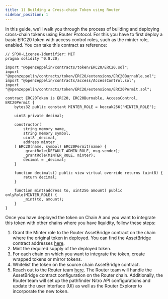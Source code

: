 ```yaml
---
title: 1) Building a Cross-chain Token using Router
sidebar_position: 1
---
```


In this guide, we'll walk you through the process of building and deploying cross-chain tokens using Router Protocol. For this you have to first deploy a basic ERC20 token with access control roles, such as the minter role, enabled. You can take this contract as reference:

```solidity
// SPDX-License-Identifier: MIT
pragma solidity ^0.8.20;

import "@openzeppelin/contracts/token/ERC20/ERC20.sol";
import "@openzeppelin/contracts/token/ERC20/extensions/ERC20Burnable.sol";
import "@openzeppelin/contracts/access/AccessControl.sol";
import "@openzeppelin/contracts/token/ERC20/extensions/ERC20Permit.sol";

contract ERC20Token is ERC20, ERC20Burnable, AccessControl, ERC20Permit {
    bytes32 public constant MINTER_ROLE = keccak256("MINTER_ROLE");

    uint8 private decimal;

    constructor(
        string memory name,
        string memory symbol,
        uint8 _decimal,
        address minter
    ) ERC20(name, symbol) ERC20Permit(name) {
        _grantRole(DEFAULT_ADMIN_ROLE, msg.sender);
        _grantRole(MINTER_ROLE, minter);
        decimal = _decimal;
    }

    function decimals() public view virtual override returns (uint8) {
        return decimal;
    }

    function mint(address to, uint256 amount) public onlyRole(MINTER_ROLE) {
        _mint(to, amount);
    }
}

```

Once you have deployed the token on Chain A and you want to integrate this token with other chains where you have liquidity, follow these steps:

1. Grant the Minter role to the Router AssetBridge contract on the chain where the original token in deployed. You can find the AssetBridge contract addresses [here](../assetbridge-contract-addresses).
2. Mint the required supply of the deployed token.
3. For each chain on which you want to integrate the token, create wrapped tokens or mirror tokens.
4. Whitelist the token on the source chain AssetBridge contract.
5. Reach out to the Router team [here](https://t.me/Alpie01). The Router team will handle the AssetBridge contract configuration on the Router chain. Additionally, the Router team will set up the pathfinder Nitro API configurations and update the user interface (UI) as well as the Router Explorer to incorporate the new token.